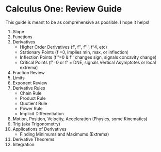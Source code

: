 # Calculus One: Review Guide

This guide is meant to be as comprehensive as possible. I hope it helps!

1. Slope
1. Functions
1. Derivatives
    * Higher Order Derivatives (f', f'', f''', f^4, etc)
    * Stationary Points (f'=0, implies min, max, or inflection)
    * Inflection Points (f''=0 & f'' changes sign, signals concavity change)
    * Critical Points (f'=0 or f' = DNE, signals Vertical Asymptotes or local extrema)
1. Fraction Review
1. Limits
1. Exponent Review
1. Derivative Rules
    * Chain Rule
    * Product Rule
    * Quotient Rule
    * Power Rule
    * Implicit Differentiation
1. Motion, Position, Velocity, Acceleration (Physics, some Kinematics)
1. Trig (aka Trigonometry)
1. Applications of Derivatives
    * Finding Minimums and Maximums (Extrema)
1. Derivative Theorems
1. Integration
